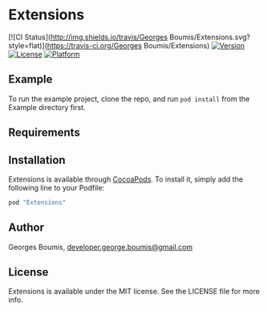# Extensions

[![CI Status](http://img.shields.io/travis/Georges Boumis/Extensions.svg?style=flat)](https://travis-ci.org/Georges Boumis/Extensions)
[![Version](https://img.shields.io/cocoapods/v/Extensions.svg?style=flat)](http://cocoapods.org/pods/Extensions)
[![License](https://img.shields.io/cocoapods/l/Extensions.svg?style=flat)](http://cocoapods.org/pods/Extensions)
[![Platform](https://img.shields.io/cocoapods/p/Extensions.svg?style=flat)](http://cocoapods.org/pods/Extensions)

## Example

To run the example project, clone the repo, and run `pod install` from the Example directory first.

## Requirements

## Installation

Extensions is available through [CocoaPods](http://cocoapods.org). To install
it, simply add the following line to your Podfile:

```ruby
pod "Extensions"
```

## Author

Georges Boumis, developer.george.boumis@gmail.com

## License

Extensions is available under the MIT license. See the LICENSE file for more info.

